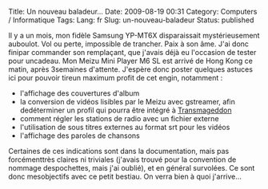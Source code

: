 Title: Un nouveau baladeur...
Date: 2009-08-19 00:31
Category: Computers / Informatique
Tags:
Lang: fr
Slug: un-nouveau-baladeur
Status: published

Il y a un mois, mon fidèle Samsung YP-MT6X disparaissait mystérieusement auboulot. Vol ou perte, impossible de trancher. Paix à son âme. J'ai donc finipar commander son remplaçant, que j'avais déjà eu l'occasion de tester pour uncadeau. Mon Meizu Mini Player M6 SL est arrivé de Hong Kong ce matin, après 3semaines d'attente. J'espère donc poster quelques astuces ici pour pouvoir tireun maximum profit de cet engin, notamment :

-   l'affichage des couvertures d'album
-   la conversion de vidéos lisibles par le Meizu avec gstreamer, afin dedéterminer un profil qui pourra être intégré à [Transmageddon](\%22http://www.linuxrising.org/transmageddon/\%22)
-   comment régler les stations de radio avec un fichier externe
-   l'utilisation de sous titres externes au format srt pour les vidéos
-   l'affichage des paroles de chansons

Certaines de ces indications sont dans la documentation, mais pas forcémenttrès claires ni triviales (j'avais trouvé pour la convention de nommage despochettes, mais j'ai oublié), et en général survolées. Ce sont donc mesobjectifs avec ce petit bestiau. On verra bien à quoi j'arrive...
